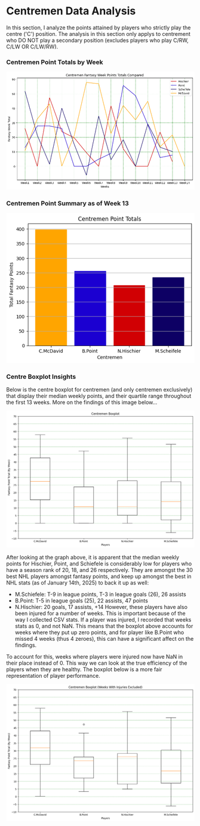 
# Centremen Data Analysis
In this section, I analyze the points attained by players who strictly play the centre ('C') position. The analysis in this section only applys to centrement who DO NOT play a secondary position (excludes players who play C/RW, C/LW OR C/LW/RW). 

### Centremen Point Totals by Week

![Centremen Points by Week](https://github.com/carsonbennett1/Hockey-Player-Analysis-Project/blob/main/img/centremen_point_by_week.png)

### Centremen Point Summary as of Week 13

![Centremen Point Sum](https://github.com/carsonbennett1/Hockey-Player-Analysis-Project/blob/main/img/centremen_point_summary.png)

### Centre Boxplot Insights
Below is the centre boxplot for centremen (and only centremen exclusively) that display their median weekly points, and their quartile range throughout the first 13 weeks. More on the findings of this image below...

![box](https://github.com/carsonbennett1/Hockey-Player-Analysis-Project/blob/main/img/centre_boxplot.png)

After looking at the graph above, it is apparent that the median weekly points for Hischier, Point, and Schiefele is considerably low for players who have a season rank of 20, 18, and 26 respectively. They are amongst the 30 best NHL players amongst fantasy points, and keep up amongst the best in NHL stats (as of January 14th, 2025) to back it up as well:
- M.Schiefele: T-9 in league points, T-3 in league goals (26), 26 assists
- B.Point: T-5 in league goals (25), 22 assists, 47 points
- N.Hischier: 20 goals, 17 assists, +14
However, these players have also been injured for a number of weeks. This is important because of the way I collected CSV stats. If a player was injured, I recorded that weeks stats as 0, and not NaN. This means that the boxplot above accounts for weeks where they put up zero points, and for player like B.Point who missed 4 weeks (thus 4 zeroes), this can have a significant affect on the findings.

To account for this, weeks where players were injured now have NaN in their place instead of 0. This way we can look at the true efficiency of the players when they are healthy. The boxplot below is a more fair representation of player performance.

![box_two](https://github.com/carsonbennett1/Hockey-Player-Analysis-Project/blob/main/img/centre_boxplot_nan_excluded.png)